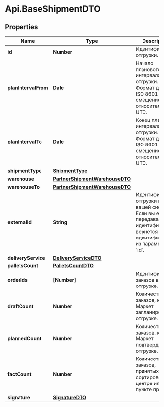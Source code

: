 # Api.BaseShipmentDTO

## Properties

Name | Type | Description | Notes
------------ | ------------- | ------------- | -------------
**id** | **Number** | Идентификатор отгрузки. | 
**planIntervalFrom** | **Date** | Начало планового интервала отгрузки.  Формат даты: ISO 8601 со смещением относительно UTC.  | 
**planIntervalTo** | **Date** | Конец планового интервала отгрузки.  Формат даты: ISO 8601 со смещением относительно UTC.  | 
**shipmentType** | [**ShipmentType**](ShipmentType.md) |  | [optional] 
**warehouse** | [**PartnerShipmentWarehouseDTO**](PartnerShipmentWarehouseDTO.md) |  | [optional] 
**warehouseTo** | [**PartnerShipmentWarehouseDTO**](PartnerShipmentWarehouseDTO.md) |  | [optional] 
**externalId** | **String** | Идентификатор отгрузки в вашей системе. Если вы еще не передавали идентификатор, вернется идентификатор из параметра &#x60;id&#x60;. | [optional] 
**deliveryService** | [**DeliveryServiceDTO**](DeliveryServiceDTO.md) |  | [optional] 
**palletsCount** | [**PalletsCountDTO**](PalletsCountDTO.md) |  | [optional] 
**orderIds** | **[Number]** | Идентификаторы заказов в отгрузке. | 
**draftCount** | **Number** | Количество заказов, которое Маркет запланировал к отгрузке. | 
**plannedCount** | **Number** | Количество заказов, которое Маркет подтвердил к отгрузке. | 
**factCount** | **Number** | Количество заказов, принятых в сортировочном центре или пункте приема. | 
**signature** | [**SignatureDTO**](SignatureDTO.md) |  | 



